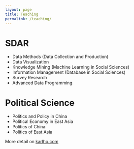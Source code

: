 ```yaml
---
layout: page
title: Teaching
permalink: /teaching/
---
```


# SDAR

- Data Methods (Data Collection and Production)
- Data Visualization
- Knowledge Mining (Machine Learning in Social Sciences)
- Information Management (Database in Social Sciences)
- Survey Research
- Advanced Data Programming

# Political Science

- Politics and Policy in China
- Political Economy in East Asia
- Politics of China
- Politics of East Asia

More detail on [karlho.com](https://karlho.com/teaching/ "https://karlho.com/teaching")
